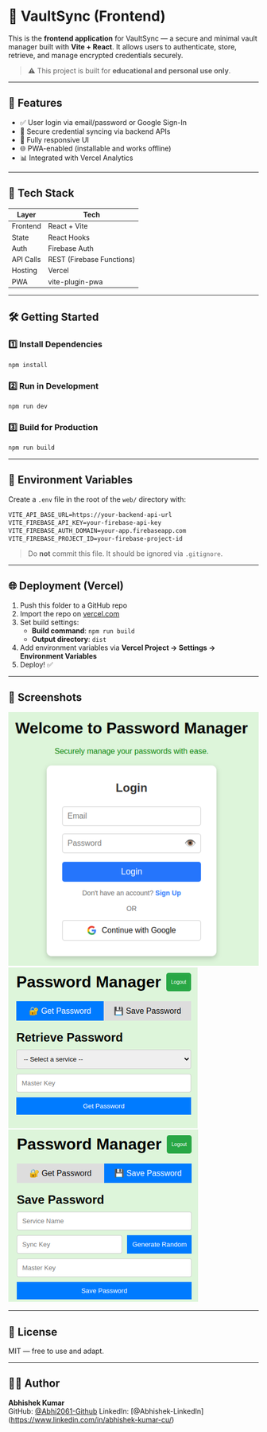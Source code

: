
# 🔐 VaultSync (Frontend)

This is the **frontend application** for VaultSync — a secure and minimal vault manager built with **Vite + React**. It allows users to authenticate, store, retrieve, and manage encrypted credentials securely.

> ⚠️ This project is built for **educational and personal use only**.

---

## 🚀 Features

- ✅ User login via email/password or Google Sign-In
- 🔐 Secure credential syncing via backend APIs
- 📱 Fully responsive UI
- 🌐 PWA-enabled (installable and works offline)
- 📊 Integrated with Vercel Analytics

---

## 🧱 Tech Stack

| Layer         | Tech                |
|---------------|---------------------|
| Frontend      | React + Vite        |
| State         | React Hooks         |
| Auth          | Firebase Auth       |
| API Calls     | REST (Firebase Functions) |
| Hosting       | Vercel              |
| PWA           | vite-plugin-pwa     |

---

## 🛠️ Getting Started

### 1️⃣ Install Dependencies
```bash
npm install
```

### 2️⃣ Run in Development
```bash
npm run dev
```

### 3️⃣ Build for Production
```bash
npm run build
```

---

## 🔐 Environment Variables

Create a `.env` file in the root of the `web/` directory with:

```env
VITE_API_BASE_URL=https://your-backend-api-url
VITE_FIREBASE_API_KEY=your-firebase-api-key
VITE_FIREBASE_AUTH_DOMAIN=your-app.firebaseapp.com
VITE_FIREBASE_PROJECT_ID=your-firebase-project-id
```

> Do **not** commit this file. It should be ignored via `.gitignore`.

---

## 🌐 Deployment (Vercel)

1. Push this folder to a GitHub repo
2. Import the repo on [vercel.com](https://vercel.com)
3. Set build settings:
   - **Build command**: `npm run build`
   - **Output directory**: `dist`
4. Add environment variables via **Vercel Project → Settings → Environment Variables**
5. Deploy! ✅

---

## 📸 Screenshots

![Login Page](image.png)
![Get Password Page](image-1.png)
![Save Password Page](image-2.png)

---

## 📜 License

MIT — free to use and adapt.

---

## 🧑‍💻 Author

**Abhishek Kumar**  
GitHub: [@Abhi2061-Github](https://github.com/Abhi2061)
LinkedIn: [@Abhishek-LinkedIn] (https://www.linkedin.com/in/abhishek-kumar-cu/)